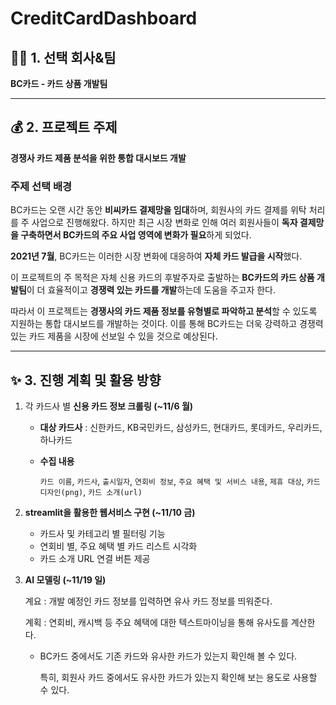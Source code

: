 # CreditCardDashboard

## 👩🏼 1. 선택 회사&팀
**BC카드 - 카드 상품 개발팀**

---

## 💰 2. 프로젝트 주제
**경쟁사 카드 제품 분석을 위한 통합 대시보드 개발**

### **주제 선택 배경**

 BC카드는 오랜 시간 동안 **비씨카드 결제망을 임대**하며, 회원사의 카드 결제를 위탁 처리를 주 사업으로 진행해왔다. 하지만 최근 시장 변화로 인해 여러 회원사들이 **독자 결제망을 구축하면서 BC카드의 주요 사업 영역에 변화가 필요**하게 되었다.

**2021년 7월**, BC카드는 이러한 시장 변화에 대응하여 **자체 카드 발급을 시작**했다. 

이 프로젝트의 주 목적은 자체 신용 카드의 후발주자로 출발하는 **BC카드의 카드 상품 개발팀**이 더 효율적이고 **경쟁력 있는 카드를 개발**하는데 도움을 주고자 한다.

 따라서 이 프로젝트는 **경쟁사의 카드 제품 정보를 유형별로 파악하고 분석**할 수 있도록 지원하는 통합 대시보드를 개발하는 것이다. 이를 통해 BC카드는 더욱 강력하고 경쟁력 있는 카드 제품을 시장에 선보일 수 있을 것으로 예상된다.

<hr>

## ✨ 3. 진행 계획 및 활용 방향

1. 각 카드사 별 **신용 카드 정보 크롤링 (~11/6 월)**
    - **대상 카드사** : 신한카드, KB국민카드, 삼성카드, 현대카드, 롯데카드, 우리카드, 하나카드
    - **수집 내용**
        
        `카드 이름`, `카드사`, `출시일자`, `연회비 정보`, `주요 혜택 및 서비스 내용`, `제휴 대상`, `카드 디자인(png)`, `카드 소개(url)`
        
2. **streamlit을 활용한 웹서비스 구현 (~11/10 금)**
    
    - 카드사 및 카테고리 별 필터링 기능
    - 연회비 별, 주요 혜택 별 카드 리스트 시각화
    - 카드 소개 URL 연결 버튼 제공
  

1. **AI 모델링 (~11/19 일)**
    
    계요 : 개발 예정인 카드 정보를 입력하면 유사 카드 정보를 띄워준다.
    
    계획 : 연회비, 캐시백 등 주요 혜택에 대한 텍스트마이닝을 통해 유사도를 계산한다.
    
    - BC카드 중에서도 기존 카드와 유사한 카드가 있는지 확인해 볼 수 있다.
        
        특히, 회원사 카드 중에서도 유사한 카드가 있는지 확인해 보는 용도로 사용할 수 있다.
